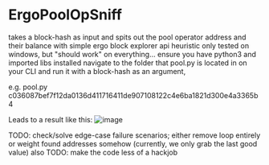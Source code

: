 # ErgoPoolOpSniff
takes a block-hash as input and spits out the pool operator address and their balance with simple ergo block explorer api heuristic 
only tested on windows, but "should work" on everything... ensure you have python3 and imported libs installed 
navigate to the folder that pool.py is located in on your CLI and run it with a block-hash as an argument, 

e.g.     pool.py c036087bef7f12da0136d411716411de907108122c4e6ba1821d300e4a3365b4

Leads to a result like this: 
![image](https://user-images.githubusercontent.com/89484281/206896838-5e4184cf-db06-4364-ac5f-204b8f1b38bc.png)

TODO: check/solve edge-case failure scenarios; either remove loop entirely or weight found addresses somehow (currently, we only grab the last good value)
also TODO: make the code less of a hackjob 
